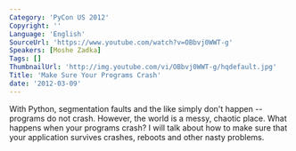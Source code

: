 ```yaml
---
Category: 'PyCon US 2012'
Copyright: ''
Language: 'English'
SourceUrl: 'https://www.youtube.com/watch?v=OBbvj0WWT-g'
Speakers: [Moshe Zadka]
Tags: []
ThumbnailUrl: 'http://img.youtube.com/vi/OBbvj0WWT-g/hqdefault.jpg'
Title: 'Make Sure Your Programs Crash'
date: '2012-03-09'
---
```

With Python, segmentation faults and the like simply don't happen -- programs
do not crash. However, the world is a messy, chaotic place. What happens when
your programs crash? I will talk about how to make sure that your application
survives crashes, reboots and other nasty problems.
